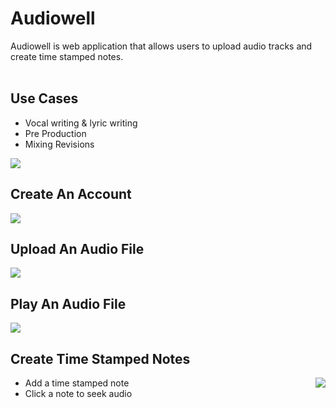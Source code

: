 <h1>Audiowell</h1>
Audiowell is web application that allows users to upload audio tracks and create time stamped notes. 
<br>
<br>

<h2>Use Cases</h2>

* Vocal writing & lyric writing
* Pre Production
* Mixing Revisions

<img src="https://media.giphy.com/media/4No2qHJv7yX704IBxq/giphy.gif">

<h2>Create An Account</h2>
<img src="https://media.giphy.com/media/Z8lMXmwdcPWHQEp3eN/giphy.gif">

<h2>Upload An Audio File</h2>
<img src="https://media.giphy.com/media/UqBFDvzLwvELBrkuFH/giphy.gif">

<h2>Play An Audio File</h2>
<img src="https://media.giphy.com/media/RKBI1quZoiU71a99mX/giphy.gif">

<h2>Create Time Stamped Notes</h2>
<img align="right" src="https://media.giphy.com/media/h2fwJwMOeV1O7kEqBn/giphy.gif">

* Add a time stamped note
* Click a note to seek audio
